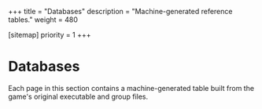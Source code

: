 +++
title = "Databases"
description = "Machine-generated reference tables."
weight = 480

[sitemap]
priority = 1
+++

# Databases

Each page in this section contains a machine-generated table built from the game's original executable and group files.
